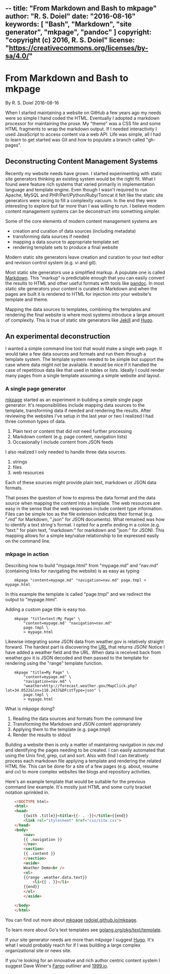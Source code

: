 --
title: "From Markdown and Bash to mkpage"
author: "R. S. Doiel"
date: "2016-08-16"
keywords: [ "Bash", "Markdown", "site generator", "mkpage", "pandoc" ]
copyright: "copyright (c) 2016, R. S. Doiel"
license: "https://creativecommons.org/licenses/by-sa/4.0/"
---



# From Markdown and Bash to mkpage

By R. S. Doiel 2016-08-16

When I started maintaining a website on GitHub a few years ago my needs
were so simple I hand coded the HTML.  Eventually I adopted 
a markdown processor for maintaining the prose. My "theme" was a
CSS file and some HTML fragments to wrap the markdown output. If I needed 
interactivity I used JavaScript to access content via a web API. 
Life was simple, all I had to learn to get started was Git and how to
populate a branch called "gh-pages".


## Deconstructing Content Management Systems

Recently my website needs have grown. I started experimenting with static
site generators thinking an existing system would be the right fit. 
What I found were feature rich systems that varied primarily in 
implementation language and template engine. Even though I wasn't
required to run Apache, MySQL and PHP/Perl/Python/Ruby/Tomcat it felt 
like the static site generators were racing to fill a complexity 
vacuum. In the end they were interesting to explore but far more
than I was willing to run. I believe modern content management systems can
be deconstruct into something simpler.

Some of the core elements of modern content management systems are

+ creation and curation of data sources (including metadata)
+ transforming data sources if needed
+ mapping a data source to appropriate template set
+ rendering template sets to produce a final website

Modern static site generators leave creation and curation to your 
text editor and revision control system (e.g. vi and git). 

Most static site generators use a simplified markup. A populate one is
called [Markdown](https://en.wikipedia.org/wiki/Markdown). This "markup"
is predictable enough that you can easily convert the results to HTML and
other useful formats with tools like [pandoc](http://pandoc.org/). In most 
static site generators your content is curated in Markdown and when the 
pages are built it is rendered to HTML for injection into your website's 
template and theme.

Mapping the data sources to templates, combining the templates and rendering 
the final website is where most systems introduce a large amount of complexity.
This is true of static site generators like [Jekill](https://jekyllrb.com) and 
[Hugo](https://gohugo.io).


## An experimental deconstruction

I wanted a simple command line tool that would make a single web page.
It would take a few data sources and formats and run them through a
template system. The template system needed to be simple but support
the case where data might not be available. It would be nice if it handled
the case of repetitious data like that used in tables or lists. Ideally
I could render many pages from a single template assuming a simple website
and layout.

### A single page generator

[mkpage](https://github.com/rsdoiel/mkpage) started as an experiment in
building a simple single page generator. It's responsibilities
include mapping data sources to the template, transforming data if needed
and rendering the results. After reviewing the websites I've setup in
the last year or two I realized I had three common types of data.

1. Plain text or content that did not need further processing
2. Markdown content (e.g. page content, navigation lists)
3. Occasionally I include content from JSON feeds

I also realized I only needed to handle three data sources.

1. strings
2. files
3. web resources

Each of these sources might provide plain text, markdown or JSON data formats.

That poses the question of how to express the data format and the data 
source when mapping the content into a template. The web resources are
easy in the sense that the web responses include content type information.
Files can be simple too as the file extension indicates their
format (e.g. ".md" for Markdown, ".json" for JSON documents). What remained
was how to identify a text string's format.  I opted for a prefix ending in 
a colon (e.g. "text:" for plain text, "markdown:" for markdown 
and "json:" for JSON). This mapping allows for a simple key/value
relationship to be expressed easily on the command line.

### mkpage in action

Describing how to build "mypage.html" from "mypage.md" and "nav.md" 
(containing links for navigating the website) is as easy as typing

```shell
    mkpage "content=mypage.md" "navigation=nav.md" page.tmpl > mypage.html
```

In this example the template is called "page.tmpl" and we redirect the 
output to "mypage.html".


Adding a custom page title is easy too.

```shell
    mkpage "title=text:My Page" \
        "content=mypage.md' "navigation=nav.md" 
        page.tmpl \
        > mypage.html
```

Likewise integrating some JSON data from weather.gov is relatively straight
forward. The hardest part is discovering the [URL](http://forecast.weather.gov/MapClick.php?lat=34.0522&lon=118.2437&DFcstType=json) 
that returns JSON!  Notice I have added a weather field and the URL. When data
is received back from weather.gov it is JSON decoded and then passed to the
template for rendering using the "range" template function.

```shell
    mkpage "title=My Page" \
        "content=mypage.md" \
        "navigation=nav.md" \
        "weather=http://forecast.weather.gov/MapClick.php?lat=34.0522&lon=118.2437&DFcstType=json" \
        page.tmpl \
        > mypage.html
```

What is *mkpage* doing?

1. Reading the data sources and formats from the command line
2. Transforming the Markdown and JSON content appropriately
3. Applying them to the template (e.g. page.tmpl)
4. Render the results to stdout

Building a website then is only a matter of maintaining navigation in
*nav.md* and identifying the pages needing to be created. I can easily 
automated that using the Unix find, grep, cut and sort. Also with find 
I can iteratively process each markdown file applying a 
template and rendering the related HTML file.  This can be done for a site 
of a few pages (e.g. about, resume and cv) to more complex websites like 
blogs and repository activities.

Here's an example template that would be suitable for the previous
command line example. It's mostly just HTML and some curly bracket notation 
sprinkled in.

```html
    <!DOCTYPE html>
    <html>
    <head>
        {{with .title}}<title>{{- . -}}</title>{{end}}
        <link rel="stylesheet" href="css/site.css">
    </head>
    <body>
        <nav>
        {{ .navigation }}
        </nav>
        <section>
        {{ .content }}
        </section>
        <aside>
        Weather Demo<br />
        <ul>
        {{range .weather.data.text}}
            <li>{{ . }}</li>
        {{end}}
        </ul>
        </aside>

    </body>
    </html>
```

You can find out more about [mkpage](https://github.com/rsdoiel/mkpage)
[rsdoiel.github.io/mkpage](https://rsdoiel.github.io/mkpage).

To learn more about Go's text templates see 
[golang.org/pkg/text/template](https://golang.org/pkg/text/template/). 

If your site generator needs are more than *mkpage* I suggest [Hugo](https://gohugo.io). 
It's what I would probably reach for if I was building a large complex organizational
site or news site.

If you're looking for an innovative and rich author centric content system
I suggest Dave Winer's [Fargo](http://fargo.io) outliner and [1999.io](https://1999.io).



